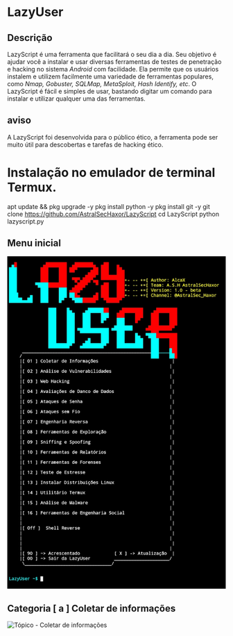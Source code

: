 # LazyUser


## Descrição
LazyScript é uma ferramenta que facilitará o seu dia a dia. Seu objetivo é ajudar você a instalar e usar diversas ferramentas de testes de penetração e hacking no sistema *Android* com facilidade. Ela permite que os usuários instalem e utilizem facilmente uma variedade de ferramentas populares, como *Nmap, Gobuster, SQLMap, MetaSploit, Hash Identify, etc*. 
O LazyScript é fácil e simples de usar, bastando digitar um comando para instalar e utilizar qualquer uma das ferramentas.
## aviso
A LazyScript foi desenvolvida para o público ético, a ferramenta pode ser muito útil para descobertas e tarefas de hacking ético. 

# Instalação no emulador de terminal Termux.

apt update && pkg upgrade -y
pkg install python -y
pkg install git -y
git clone https://github.com/AstralSecHaxor/LazyScript
cd LazyScript
python lazyscript.py



## Menu inicial
![Imagem - Menu Inicial](Imagens/Tela_inicial.jpg)

## Categoria [ a ] Coletar de informações
![Tópico - Coletar de informações](Imagens/Screenshot_20230904_234020_Termux.jpg)